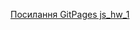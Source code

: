 [Посилання GitPages js_hw_1](https://darynamhappy.github.io/1-front-end/tudents/tyshko_daryna/js_hw1/build/index.html)
